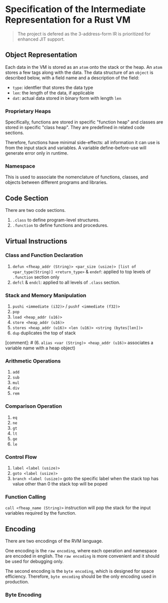 # Specification of the Intermediate Representation for a Rust VM

> The project is defered as the 3-address-form IR is prioritized for enhanced JIT support.

## Object Representation

Each data in the VM is stored as an `atom` onto the stack or the heap. An `atom` stores a few tags along with the data. The data structure of an `object` is described below, with a field name and a description of the field:

* `type`: identfier that stores the data type
* `len`: the length of the data, if applicable
* `dat`: actual data stored in binary form with length `len`

### Proprietary Heaps

Specifically, functions are stored in specific "function heap" and classes are stored in specific "class heap". They are predefined in related code sections.

Therefore, functions have minimal side-effects: all information it can use is from the input stack and variables. A variable define-before-use will generate error only in runtime.

### Namespace

This is used to associate the nomenclature of functions, classes, and objects between different programs and libraries.

## Code Section

There are two code sections.

1. `.class` to define program-level structures.
2. `.function` to define functions and procedures.

## Virtual Instructions

### Class and Function Declaration

1. `defun <fheap_addr (String)> <par_size (usize)> [list of <par_type(String)] <return_type>` & `endef`: applied to top levels of `.function` section only
2. `defcl` & `endcl`: applied to all levels of `.class` section.

### Stack and Memory Manipulation

1. `pushi <immediate (i32)>` / `pushf <immediate (f32)>`
2. `pop`
3. `load <heap_addr (u16)>`
4. `store <heap_addr (u16)>`
5. `stores <heap_addr (u16)> <len (u16)> <string (bytes[len])>`
6. `dup` duplicates the top of stack

[comment]: # (6. `alias <var (String)> <heap_addr (u16)>` associates a variable name with a heap object)

### Arithmetic Operations

1. `add`
2. `sub`
3. `mul`
4. `div`
5. `rem`

### Comparison Operation

1. `eq`
2. `ne`
3. `gt`
4. `lt`
5. `ge`
6. `le`

### Control Flow

1. `label <label (usize)>`
2. `goto <label (usize)>`
3. `branch <label (usize)>` 
    goto the specific label when the stack top has value other than 0
    the stack top will be poped

### Function Calling

`call <fheap_name (String)>` instruction will pop the stack for the input variables required by the function.

## Encoding

There are two encodings of the RVM language.

One encoding is the `raw encoding`, where each operation and namespace are encoded in english.
The `raw encoding` is more convenient and it should be used for debugging only.

The second encoding is the `byte encoding`, which is designed for space efficiency.
Therefore, `byte encoding` should be the only encoding used in production.

### Byte Encoding
